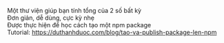 Một thư viện giúp bạn tính tổng của 2 số bất kỳ  
Đơn giản, dễ dùng, cực kỳ nhẹ  
Được thực hiện để học cách tạo một npm package  
Tutorial: https://duthanhduoc.com/blog/tao-va-publish-package-len-npm  
